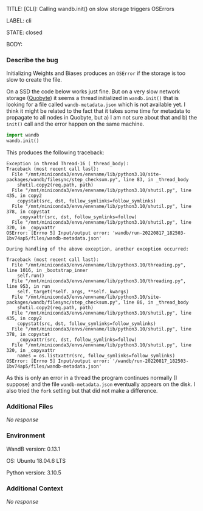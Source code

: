 TITLE:
[CLI]: Calling wandb.init() on slow storage triggers OSErrors

LABEL:
cli

STATE:
closed

BODY:
### Describe the bug

<!--- Description of the issue below  -->
Initializing Weights and Biases produces an `OSError` if the storage is too slow to create the file.

On a SSD the code below works just fine. But on a very slow network storage ([Quobyte](https://www.quobyte.com/)) it seems a thread initialized in `wandb.init()` that is looking for a file called `wandb-metadata.json` which is not available yet. I think it might be related to the fact that it takes some time for metadata to propagate to all nodes in Quobyte, but a) I am not sure about that and b) the `init()` call and the error happen on the same machine.

<!--- A minimal code snippet between the quotes below  -->
```python
import wandb
wandb.init()
```

<!--- A full traceback of the exception in the quotes below -->
This produces the following traceback:
```shell
Exception in thread Thread-16 (_thread_body):
Traceback (most recent call last):
  File "/mnt/miniconda3/envs/envname/lib/python3.10/site-packages/wandb/filesync/step_checksum.py", line 83, in _thread_body
    shutil.copy2(req.path, path)
  File "/mnt/miniconda3/envs/envname/lib/python3.10/shutil.py", line 435, in copy2
    copystat(src, dst, follow_symlinks=follow_symlinks)
  File "/mnt/miniconda3/envs/envname/lib/python3.10/shutil.py", line 378, in copystat
    _copyxattr(src, dst, follow_symlinks=follow)
  File "/mnt/miniconda3/envs/envname/lib/python3.10/shutil.py", line 320, in _copyxattr
OSError: [Errno 5] Input/output error: 'wandb/run-20220817_182503-1bv74ap5/files/wandb-metadata.json'

During handling of the above exception, another exception occurred:

Traceback (most recent call last):
  File "/mnt/miniconda3/envs/envname/lib/python3.10/threading.py", line 1016, in _bootstrap_inner
    self.run()
  File "/mnt/miniconda3/envs/envname/lib/python3.10/threading.py", line 953, in run
    self._target(*self._args, **self._kwargs)
  File "/mnt/miniconda3/envs/envname/lib/python3.10/site-packages/wandb/filesync/step_checksum.py", line 86, in _thread_body
    shutil.copy2(req.path, path)
  File "/mnt/miniconda3/envs/envname/lib/python3.10/shutil.py", line 435, in copy2
    copystat(src, dst, follow_symlinks=follow_symlinks)
  File "/mnt/miniconda3/envs/envname/lib/python3.10/shutil.py", line 378, in copystat
    _copyxattr(src, dst, follow_symlinks=follow)
  File "/mnt/miniconda3/envs/envname/lib/python3.10/shutil.py", line 320, in _copyxattr
    names = os.listxattr(src, follow_symlinks=follow_symlinks)
OSError: [Errno 5] Input/output error: '/wandb/run-20220817_182503-1bv74ap5/files/wandb-metadata.json'
```

As this is only an error in a thread the program continues normally (I suppose) and the file `wandb-metadata.json` eventually appears on the disk.
I also tried the `fork` setting but that did not make a difference.

### Additional Files

_No response_

### Environment

WandB version: 0.13.1

OS: Ubuntu 18.04.6 LTS

Python version: 3.10.5


### Additional Context

_No response_

